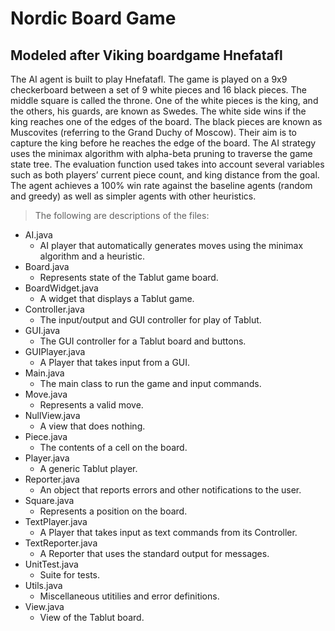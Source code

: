 # Nordic Board Game
## Modeled after Viking boardgame Hnefatafl
The  AI agent is built to play Hnefatafl. The game is played on a 9x9 checkerboard between a set of 9 white pieces and 16 black pieces. The middle square is called the throne. One of the white pieces is the king, and the others, his guards, are known as Swedes. The white side wins if the king reaches one of the edges of the board. The black pieces are known as Muscovites (referring to the Grand Duchy of Moscow). Their aim is to capture the king before he reaches the edge of the board.
The AI strategy uses the minimax algorithm with alpha-beta pruning to traverse the game state tree. The evaluation function used takes into account several variables such as both players’ current piece count, and king distance from the goal. The agent achieves a 100% win rate against the baseline agents (random and greedy) as well as simpler agents with other heuristics.

>The following are descriptions of the files:
- AI.java
  - AI player that automatically generates moves using the minimax algorithm and a heuristic.
- Board.java
  - Represents state of the Tablut game board.
- BoardWidget.java
  - A widget that displays a Tablut game.
- Controller.java
  - The input/output and GUI controller for play of Tablut.
- GUI.java
  - The GUI controller for a Tablut board and buttons.
- GUIPlayer.java
  - A Player that takes input from a GUI.
- Main.java
  - The main class to run the game and input commands.
- Move.java
  - Represents a valid move.
- NullView.java
  - A view that does nothing.
- Piece.java
  - The contents of a cell on the board.
- Player.java
  - A generic Tablut player.
- Reporter.java
  - An object that reports errors and other notifications to the user.
- Square.java
  - Represents a position on the board.
- TextPlayer.java
  -  A Player that takes input as text commands from its Controller.
- TextReporter.java
  - A Reporter that uses the standard output for messages.
- UnitTest.java
  - Suite for tests.
- Utils.java
  - Miscellaneous utitilies and error definitions.
- View.java
  - View of the Tablut board.



